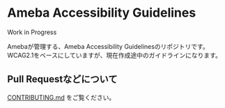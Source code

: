 # Ameba Accessibility Guidelines

Work in Progress

Amebaが管理する、Ameba Accessibility Guidelinesのリポジトリです。
WCAG2.1をベースにしていますが、現在作成途中のガイドラインになります。

## Pull Requestなどについて

[CONTRIBUTING.md](CONTRIBUTING.md) をご覧ください。
